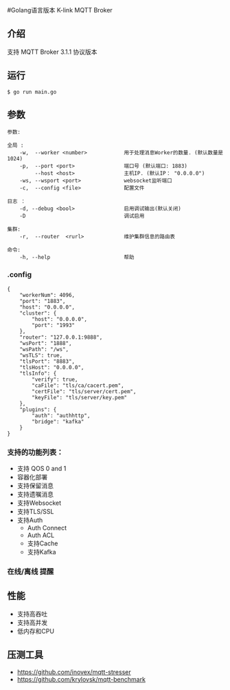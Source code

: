 #Golang语言版本 K-link MQTT Broker 

## 介绍

支持 MQTT Broker 3.1.1 协议版本

## 运行

```
$ go run main.go
```

## 参数

```
参数:

全局 :
    -w,  --worker <number>            用于处理消息Worker的数量. (默认数量是 1024)
    -p,  --port <port>                端口号 (默认端口: 1883)
         --host <host>                主机IP. (默认IP： "0.0.0.0")
    -ws, --wsport <port>              websocket监听端口
    -c,  --config <file>              配置文件

日志 ：
    -d, --debug <bool>                启用调试输出(默认关闭)
    -D                                调试启用

集群:
    -r,  --router  <rurl>             维护集群信息的路由表
 
命令:
    -h, --help                        帮助
```

### .config

```
{
	"workerNum": 4096,
	"port": "1883",
	"host": "0.0.0.0",
	"cluster": {
		"host": "0.0.0.0",
		"port": "1993"
	},
	"router": "127.0.0.1:9888",
	"wsPort": "1888",
	"wsPath": "/ws",
	"wsTLS": true,
	"tlsPort": "8883",
	"tlsHost": "0.0.0.0",
	"tlsInfo": {
		"verify": true,
		"caFile": "tls/ca/cacert.pem",
		"certFile": "tls/server/cert.pem",
		"keyFile": "tls/server/key.pem"
	},
	"plugins": {
		"auth": "authhttp",
		"bridge": "kafka"
	}
}
```

### 支持的功能列表：

- 支持 QOS 0 and 1
- 容器化部署
- 支持保留消息
- 支持遗嘱消息
- 支持Websocket
- 支持TLS/SSL 
- 支持Auth 
  - Auth Connect
  - Auth ACL
  - 支持Cache 
  - 支持Kafka 

### 在线/离线 提醒

## 性能

- 支持高吞吐
- 支持高并发
- 低内存和CPU
## 压测工具

- https://github.com/inovex/mqtt-stresser
- https://github.com/krylovsk/mqtt-benchmark

